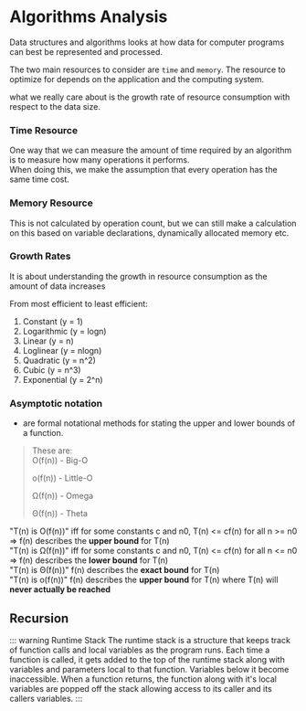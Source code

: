 # Algorithms Analysis

Data structures and algorithms looks at how data for computer programs can best be represented and processed.

The two main resources to consider are `time` and `memory`. The resource to optimize for depends on the application and the computing system.

what we really care about is the growth rate of resource consumption with respect to the data size.

### Time Resource
One way that we can measure the amount of time required by an algorithm is to measure how many operations it performs.  
When doing this, we make the assumption that every operation has the same time cost. 

### Memory Resource
This is not calculated by operation count, but we can still make a calculation on this based on variable declarations, dynamically allocated memory etc.  

### Growth Rates
It is about understanding the growth in resource consumption as the amount of data increases

From most efficient to least efficient:
1. Constant (y = 1) 
2. Logarithmic (y = logn)
3. Linear (y = n)
4. Loglinear (y = nlogn)
5. Quadratic (y = n^2)
6. Cubic (y = n^3)
7. Exponential (y = 2^n)

### Asymptotic notation
 - are formal notational methods for stating the upper and lower bounds of a function.
 
> These are:  
> O(f(n)) - Big-O 
>
> o(f(n)) - Little-O 
>
> Ω(f(n)) - Omega
>
> Θ(f(n)) - Theta

"T(n) is O(f(n))" iff for some constants c and n0, T(n) <= cf(n) for all n >= n0 =>  f(n) describes the **upper bound** for T(n)  
"T(n) is Ω(f(n))" iff for some constants c and n0, T(n) <= cf(n) for all n <= n0 =>  f(n) describes the **lower bound** for T(n)   
"T(n) is Θ(f(n))" f(n) describes the **exact bound** for T(n)  
"T(n) is o(f(n))" f(n) describes the **upper bound** for T(n) where T(n) will **never actually be reached**

## Recursion
::: warning Runtime Stack
The runtime stack is a structure that keeps track of function calls and local variables as the program runs. Each time a function is called, it gets added to the top of the runtime stack along with variables and parameters local to that function.  Variables below it become inaccessible.  When a function returns, the function along with it's local variables are popped off the stack allowing access to its caller and its callers variables.
:::
